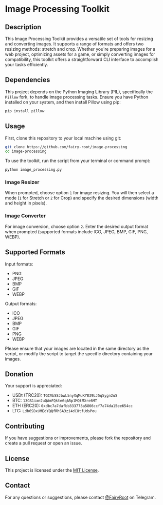 # Image Processing Toolkit

## Description

This Image Processing Toolkit provides a versatile set of tools for resizing and converting images. It supports a range of formats and offers two resizing methods: stretch and crop. Whether you're preparing images for a web project, optimizing assets for a game, or simply converting images for compatibility, this toolkit offers a straightforward CLI interface to accomplish your tasks efficiently.

## Dependencies

This project depends on the Python Imaging Library (PIL), specifically the `Pillow` fork, to handle image processing tasks. Ensure you have Python installed on your system, and then install Pillow using pip:

```bash
pip install pillow
```

## Usage

First, clone this repository to your local machine using git:

```bash
git clone https://github.com/fairy-root/image-processing
cd image-processing
```

To use the toolkit, run the script from your terminal or command prompt:

```bash
python image_processing.py
```

### Image Resizer

When prompted, choose option `1` for image resizing. You will then select a mode (`1` for Stretch or `2` for Crop) and specify the desired dimensions (width and height in pixels).

### Image Converter

For image conversion, choose option `2`. Enter the desired output format when prompted (supported formats include ICO, JPEG, BMP, GIF, PNG, WEBP).

## Supported Formats

Input formats:
- PNG
- JPEG
- BMP
- GIF
- WEBP

Output formats:
- ICO
- JPEG
- BMP
- GIF
- PNG
- WEBP

Please ensure that your images are located in the same directory as the script, or modify the script to target the specific directory containing your images.

## Donation

Your support is appreciated:

- USDt (TRC20): `TGCVbSSJbwL5nyXqMuKY839LJ5q5ygn2uS`
- BTC: `13GS1ixn2uQAmFQkte6qA5p1MQtMXre6MT`
- ETH (ERC20): `0xdbc7a7dafbb333773a5866ccf7a74da15ee654cc`
- LTC: `Ldb6SDxUMEdYQQfRhSA3zi4dCUtfUdsPou`


## Contributing

If you have suggestions or improvements, please fork the repository and create a pull request or open an issue.

## License

This project is licensed under the [MIT License](LICENSE).

## Contact

For any questions or suggestions, please contact [@FairyRoot](https://t.me/FairyRoot) on Telegram.
